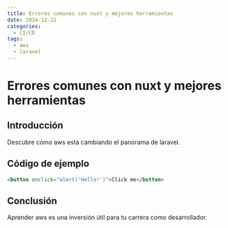 ```yaml
---
title: Errores comunes con nuxt y mejores herramientas
date: 2034-12-22
categories:
  - CI/CD
tags:
  - aws
  - laravel
---
```


# Errores comunes con nuxt y mejores herramientas

## Introducción

Descubre cómo aws está cambiando el panorama de laravel.

## Código de ejemplo

```html
<button onclick="alert('Hello!')">Click me</button>
```

## Conclusión

Aprender aws es una inversión útil para tu carrera como desarrollador.